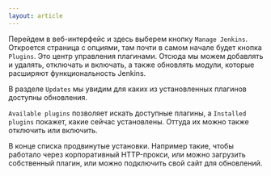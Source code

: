 ```yaml
---
layout: article
---
```

Перейдем в веб-интерфейс и здесь выберем кнопку `Manage Jenkins`. Откроется страница с опциями, там почти в самом начале будет кнопка `Plugins`. Это центр управления плагинами. Отсюда мы можем добавлять и удалять, отключать и включать, а также обновлять модули, которые расширяют функциональность Jenkins.

В разделе `Updates` мы увидим для каких из установленных плагинов доступны обновления.

`Available plugins` позволяет искать доступные плагины, а `Installed plugins` покажет, какие сейчас установлены. Оттуда их можно также отключить или включить.

В конце списка продвинутые установки. Например такие, чтобы работало через корпоративный HTTP-прокси, или можно загрузить собственный плагин, или можно подключить свой сайт для обновлений.

